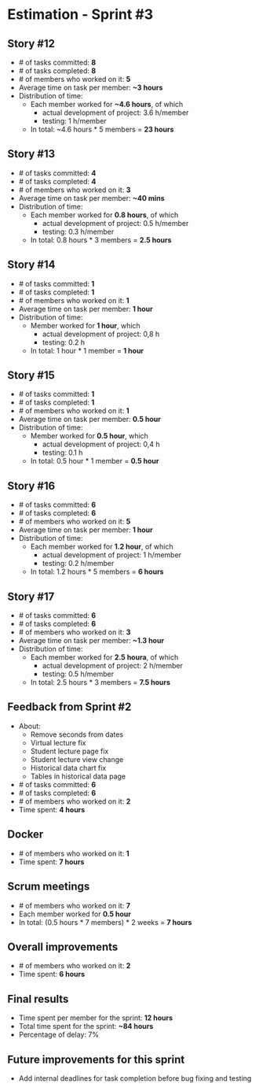 # Estimation - Sprint #3

## Story #12

+ \# of tasks committed: **8**
+ \# of tasks completed: **8**
+ \# of members who worked on it: **5**
+ Average time on task per member: **~3 hours**
+ Distribution of time:
    + Each member worked for **~4.6 hours**, of which  
        + actual development of project: 3.6 h/member 
        + testing: 1 h/member
    + In total: ~4.6 hours * 5 members = **23 hours**

## Story #13

+ \# of tasks committed: **4**
+ \# of tasks completed: **4**
+ \# of members who worked on it: **3**
+ Average time on task per member: **~40 mins**
+ Distribution of time:
    + Each member worked for **0.8 hours**, of which  
        + actual development of project: 0.5 h/member 
        + testing: 0.3 h/member
    + In total: 0.8 hours * 3 members = **2.5 hours**

## Story #14

+ \# of tasks committed: **1**
+ \# of tasks completed: **1**
+ \# of members who worked on it: **1**
+ Average time on task per member: **1 hour**
+ Distribution of time:
    + Member worked for **1 hour**, which  
        + actual development of project: 0,8 h  
        + testing: 0.2 h
    + In total: 1 hour * 1 member = **1 hour**

## Story #15

+ \# of tasks committed: **1**
+ \# of tasks completed: **1**
+ \# of members who worked on it: **1**
+ Average time on task per member: **0.5 hour**
+ Distribution of time:
    + Member worked for **0.5 hour**, which  
        + actual development of project: 0,4 h  
        + testing: 0.1 h
    + In total: 0.5 hour * 1 member = **0.5 hour**

## Story #16

+ \# of tasks committed: **6**
+ \# of tasks completed: **6**
+ \# of members who worked on it: **5**
+ Average time on task per member: **1 hour**
+ Distribution of time:
    + Each member worked for **1.2 hour**, of which  
        + actual development of project: 1 h/member 
        + testing: 0.2 h/member
    + In total: 1.2 hours * 5 members = **6 hours**

## Story #17

+ \# of tasks committed: **6**
+ \# of tasks completed: **6**
+ \# of members who worked on it: **3**
+ Average time on task per member: **~1.3 hour**
+ Distribution of time:
    + Each member worked for **2.5 houra**, of which  
        + actual development of project: 2 h/member 
        + testing: 0.5 h/member
    + In total: 2.5 hours * 3 members = **7.5 hours**

## Feedback from Sprint #2
+ About:
    + Remove seconds from dates
    + Virtual lecture fix
    + Student lecture page fix
    + Student lecture view change
    + Historical data chart fix
    + Tables in historical data page
+ \# of tasks committed: **6**
+ \# of tasks completed: **6**
+ \# of members who worked on it: **2**
+ Time spent: **4 hours**

## Docker
+ \# of members who worked on it: **1**
+ Time spent: **7 hours**

## Scrum meetings
+ \# of members who worked on it: **7**
+ Each member worked for **0.5 hour**
+ In total: (0.5 hours * 7 members) * 2 weeks = **7 hours**

## Overall improvements
+ \# of members who worked on it: **2**
+ Time spent: **6 hours**

## Final results

+ Time spent per member for the sprint: **12 hours**
+ Total time spent for the sprint: **~84 hours**
+ Percentage of delay: 7%

## Future improvements for this sprint
+ Add internal deadlines for task completion before bug fixing and testing
